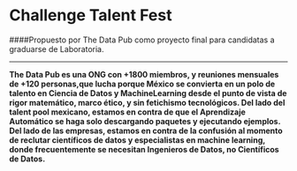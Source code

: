 # Challenge Talent Fest
####Propuesto por The Data Pub como proyecto final para candidatas a graduarse de Laboratoria.
___
__The Data Pub es una ONG con +1800 miembros, y reuniones mensuales de +120 personas,que lucha porque México se convierta en un polo de talento en Ciencia de Datos y MachineLearning desde el punto de vista de rigor matemático, marco ético, y sin fetichismo tecnológicos. Del lado del talent pool mexicano, estamos en contra de que el Aprendizaje Automático se haga solo descargando paquetes y ejecutando ejemplos. Del lado de las empresas, estamos en contra de la confusión al momento de reclutar científicos de datos y especialistas en machine learning, donde frecuentemente se necesitan Ingenieros de Datos, no Científicos de Datos.__
